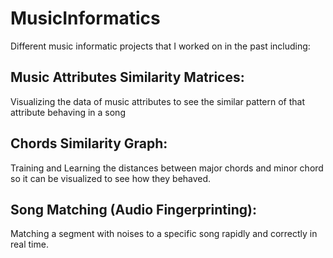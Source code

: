 # MusicInformatics

Different music informatic projects that I worked on in the past including: 

## Music Attributes Similarity Matrices:

Visualizing the data of music attributes to see the similar pattern of that attribute behaving in a song

## Chords Similarity Graph:

Training and Learning the distances between major chords and minor chord so it can be visualized to see how they behaved.

## Song Matching (Audio Fingerprinting):

Matching a segment with noises to a specific song rapidly and correctly in real time. 
